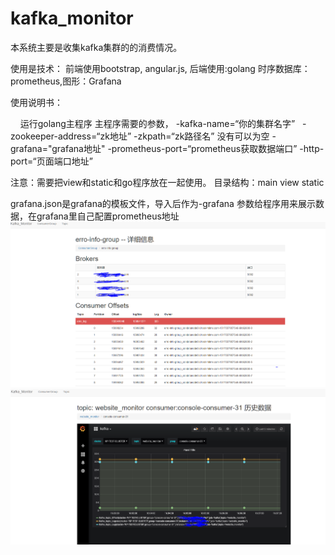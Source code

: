 # kafka_monitor
本系统主要是收集kafka集群的的消费情况。


使用是技术：
前端使用bootstrap, angular.js, 后端使用:golang   时序数据库：prometheus,图形：Grafana


使用说明书：

      运行golang主程序 主程序需要的参数，
-kafka-name=“你的集群名字”  
-zookeeper-address=“zk地址” 
-zkpath=“zk路径名” 没有可以为空
-grafana="grafana地址"
-prometheus-port=“prometheus获取数据端口”
-http-port=“页面端口地址”

注意：需要把view和static和go程序放在一起使用。
目录结构：main view static

grafana.json是grafana的模板文件，导入后作为-grafana 参数给程序用来展示数据，在grafana里自己配置prometheus地址
![展示](/path/img.jpg)
![展示2](/path/img2.jpg)







